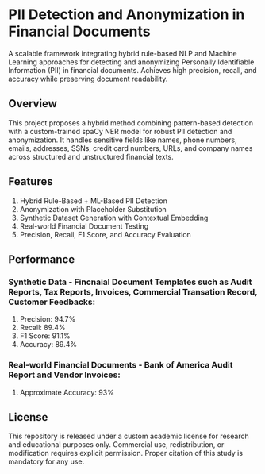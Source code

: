 # PII Detection and Anonymization in Financial Documents
A scalable framework integrating hybrid rule-based NLP and Machine Learning approaches for detecting and anonymizing Personally Identifiable Information (PII) in financial documents. Achieves high precision, recall, and accuracy while preserving document readability.

## Overview
This project proposes a hybrid method combining pattern-based detection with a custom-trained spaCy NER model for robust PII detection and anonymization. It handles sensitive fields like names, phone numbers, emails, addresses, SSNs, credit card numbers, URLs, and company names across structured and unstructured financial texts.

## Features
1. Hybrid Rule-Based + ML-Based PII Detection
2. Anonymization with Placeholder Substitution
3. Synthetic Dataset Generation with Contextual Embedding
4. Real-world Financial Document Testing
5. Precision, Recall, F1 Score, and Accuracy Evaluation

## Performance
### Synthetic Data - Fincnaial Document Templates such as Audit Reports, Tax Reports, Invoices, Commercial Transation Record, Customer Feedbacks:
1. Precision: 94.7%
2. Recall: 89.4%
3. F1 Score: 91.1%
4. Accuracy: 89.4%

### Real-world Financial Documents - Bank of America Audit Report and Vendor Invoices:
1. Approximate Accuracy: 93%

## License
This repository is released under a custom academic license for research and educational purposes only. Commercial use, redistribution, or modification requires explicit permission. Proper citation of this study is mandatory for any use.
